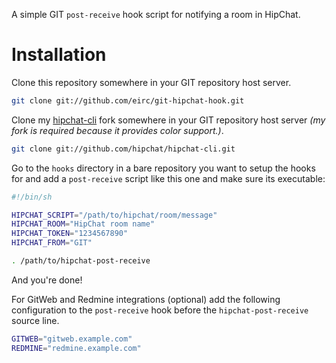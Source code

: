 A simple GIT `post-receive` hook script for notifying a room in HipChat.

# Installation

Clone this repository somewhere in your GIT repository host server.

```sh
git clone git://github.com/eirc/git-hipchat-hook.git
```

Clone my [hipchat-cli](https://github.com/eirc/hipchat-cli) fork somewhere in your GIT repository host server _(my fork is required because it provides color support.)_.

```sh
git clone git://github.com/hipchat/hipchat-cli.git
```

Go to the `hooks` directory in a bare repository you want to setup the hooks for and add a `post-receive` script like this one and make sure its executable:

```sh
#!/bin/sh

HIPCHAT_SCRIPT="/path/to/hipchat/room/message"
HIPCHAT_ROOM="HipChat room name"
HIPCHAT_TOKEN="1234567890"
HIPCHAT_FROM="GIT"

. /path/to/hipchat-post-receive
```

And you're done!

For GitWeb and Redmine integrations (optional) add the following configuration to the `post-receive` hook before the `hipchat-post-receive` source line.

```sh
GITWEB="gitweb.example.com"
REDMINE="redmine.example.com"
```
